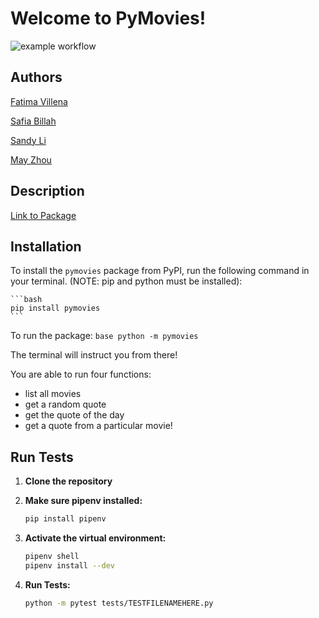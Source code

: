 # Welcome to PyMovies!

![example workflow](https://github.com/software-students-fall2024/3-python-package-three/actions/workflows/event-logger.yml/badge.svg)

## Authors
[Fatima Villena](https://github.com/favils)

[Safia Billah](https://github.com/safiabillah)

[Sandy Li](https://github.com/vernairesl)

[May Zhou](https://github.com/zz4206)

## Description
[Link to Package](https://pypi.org/project/pymovies)

## Installation

To install the `pymovies` package from PyPI, run the following command in your terminal.  (NOTE: pip and python must be installed):

    ```bash
    pip install pymovies
    ```

To run the package:
    ```base
    python -m pymovies
    ```

The terminal will instruct you from there!

You are able to run four functions:
- list all movies
- get a random quote
- get the quote of the day
- get a quote from a particular movie!

## Run Tests
1. **Clone the repository**

2. **Make sure pipenv installed:**
    ```bash
    pip install pipenv
    ```

3. **Activate the virtual environment:**
    ```bash
    pipenv shell
    pipenv install --dev
    ```

4. **Run Tests:**
    ```bash
    python -m pytest tests/TESTFILENAMEHERE.py
    ```